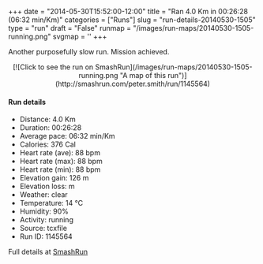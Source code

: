 +++
date = "2014-05-30T15:52:00-12:00"
title = "Ran 4.0 Km in 00:26:28 (06:32 min/Km)"
categories = ["Runs"]
slug = "run-details-20140530-1505"
type = "run"
draft = "False"
runmap = "/images/run-maps/20140530-1505-running.png"
svgmap = '<polyline points="78 7, 77 5, 65 3, 55 8, 49 15, 43 38, 41 43, 21 97, 20 100, 20 100, 26 85, 28 84, 27 82, 41 46, 50 14, 61 5, 81 0, 81 4, 76 12">'
+++

Another purposefully slow run. Mission achieved. 



<!--more-->

<center>
[![Click to see the run on SmashRun](/images/run-maps/20140530-1505-running.png "A map of this run")](http://smashrun.com/peter.smith/run/1145564)
</center>

#### Run details

* Distance: 4.0 Km
* Duration: 00:26:28
* Average pace: 06:32 min/Km
* Calories: 376 Cal
* Heart rate (ave): 88 bpm
* Heart rate (max): 88 bpm
* Heart rate (min): 88 bpm
* Elevation gain: 126 m
* Elevation loss:  m
* Weather: clear
* Temperature: 14 &deg;C
* Humidity: 90%
* Activity: running
* Source: tcxfile
* Run ID: 1145564

Full details at [SmashRun](http://smashrun.com/peter.smith/run/1145564)
